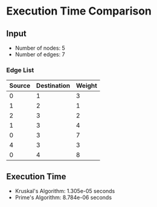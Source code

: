 # Execution Time Comparison

## Input
- Number of nodes: 5
- Number of edges: 7

### Edge List
| Source | Destination | Weight |
|--------|-------------|--------|
| 0      | 1           | 3      |
| 1      | 2           | 1      |
| 2      | 3           | 2      |
| 1      | 3           | 4      |
| 0      | 3           | 7      |
| 4      | 3           | 3      |
| 0      | 4           | 8      |

## Execution Time
- Kruskal's Algorithm: 1.305e-05 seconds
- Prime's Algorithm: 8.784e-06 seconds
